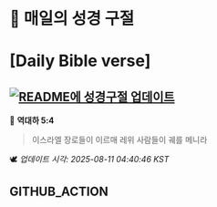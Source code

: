 # 🙏 매일의 성경 구절
# [Daily Bible verse]
## [![README에 성경구절 업데이트](https://github.com/DONGSUKA/first_test/actions/workflows/update-readme-bible.yml/badge.svg)](https://github.com/DONGSUKA/first_test/actions/workflows/update-readme-bible.yml)
<!-- START_BIBLE_VERSE -->
📖 **역대하 5:4**
> 이스라엘 장로들이 이르매 레위 사람들이 궤를 메니라

🕊️ _업데이트 시각: 2025-08-11 04:40:46 KST_
  <!-- END_BIBLE_VERSE -->
## GITHUB_ACTION
